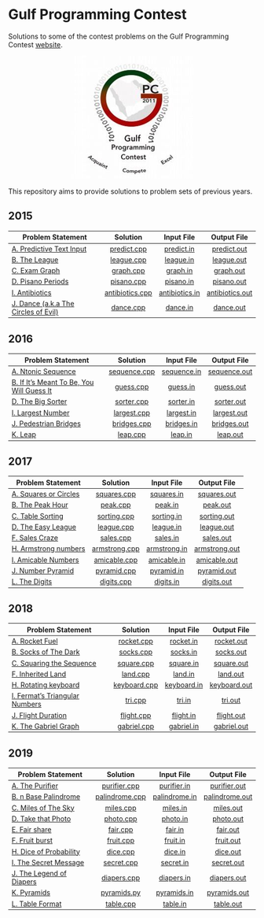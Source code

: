 # Gulf Programming Contest

Solutions to some of the contest problems on the Gulf Programming Contest [website](http://www.gulfpc.org "GPC").

<p align="center"><img src="../assets/gpc.jpg"></p>

This repository aims to provide solutions to problem sets of previous years.

## 2015

| Problem Statement                      | Solution          | Input File       | Output File       |
|----------------------------------------|:-----------------:|:----------------:|:-----------------:|
| [A. Predictive Text Input]             | [predict.cpp]     | [predict.in]     | [predict.out]     |
| [B. The League]                        | [league.cpp]      | [league.in]      | [league.out]      |
| [C. Exam Graph]                        | [graph.cpp]       | [graph.in]       | [graph.out]       |
| [D. Pisano Periods]                    | [pisano.cpp]      | [pisano.in]      | [pisano.out]      |
| [I. Antibiotics]                       | [antibiotics.cpp] | [antibiotics.in] | [antibiotics.out] |
| [J. Dance (a.k.a The Circles of Evil)] | [dance.cpp]       | [dance.in]       | [dance.out]       |

## 2016

| Problem Statement                           | Solution       | Input File    | Output File    |
|---------------------------------------------|:--------------:|:-------------:|:--------------:|
| [A. Ntonic Sequence]                        | [sequence.cpp] | [sequence.in] | [sequence.out] |
| [B. If It’s Meant To Be, You Will Guess It] | [guess.cpp]    | [guess.in]    | [guess.out]    |
| [D. The Big Sorter]                         | [sorter.cpp]   | [sorter.in]   | [sorter.out]   |
| [I. Largest Number]                         | [largest.cpp]  | [largest.in]  | [largest.out]  |
| [J. Pedestrian Bridges]                     | [bridges.cpp]  | [bridges.in]  | [bridges.out]  |
| [K. Leap]                                   | [leap.cpp]     | [leap.in]     | [leap.out]     |

## 2017

| Problem Statement       | Solution                             | Input File                         | Output File                          |
|-------------------------|:------------------------------------:|:----------------------------------:|:------------------------------------:|
| [A. Squares or Circles] | [squares.cpp]                        | [squares.in]                       | [squares.out]                        |
| [B. The Peak Hour]      | [peak.cpp]                           | [peak.in]                          | [peak.out]                           |
| [C. Table Sorting]      | [sorting.cpp]                        | [sorting.in]                       | [sorting.out]                        |
| [D. The Easy League]    | [league.cpp](2017/league/league.cpp) | [league.in](2017/league/league.in) | [league.out](2017/league/league.out) |
| [F. Sales Craze]        | [sales.cpp]                          | [sales.in]                         | [sales.out]                          |
| [H. Armstrong numbers]  | [armstrong.cpp]                      | [armstrong.in]                     | [armstrong.out]                      |
| [I. Amicable Numbers]   | [amicable.cpp]                       | [amicable.in]                      | [amicable.out]                       |
| [J. Number Pyramid]     | [pyramid.cpp]                        | [pyramid.in]                       | [pyramid.out]                        |
| [L. The Digits]         | [digits.cpp]                         | [digits.in]                        | [digits.out]                         |

## 2018

| Problem Statement                | Solution       | Input File    | Output File    |
|----------------------------------|:--------------:|:-------------:|:--------------:|
| [A. Rocket Fuel]                 | [rocket.cpp]   | [rocket.in]   | [rocket.out]   |
| [B. Socks of The Dark]           | [socks.cpp]    | [socks.in]    | [socks.out]    |
| [C. Squaring the Sequence]       | [square.cpp]   | [square.in]   | [square.out]   |
| [F. Inherited Land]              | [land.cpp]     | [land.in]     | [land.out]     |
| [H. Rotating keyboard]           | [keyboard.cpp] | [keyboard.in] | [keyboard.out] |
| [I. Fermat’s Triangular Numbers] | [tri.cpp]      | [tri.in]      | [tri.out]      |
| [J. Flight Duration]             | [flight.cpp]   | [flight.in]   | [flight.out]   |
| [K. The Gabriel Graph]           | [gabriel.cpp]  | [gabriel.in]  | [gabriel.out]  |

## 2019

| Problem Statement          | Solution         | Input File      | Output File      |
|----------------------------|:----------------:|:---------------:|:----------------:|
| [A. The Purifier]          | [purifier.cpp]   | [purifier.in]   | [purifier.out]   |
| [B. n Base Palindrome]     | [palindrome.cpp] | [palindrome.in] | [palindrome.out] |
| [C. Miles of The Sky]      | [miles.cpp]      | [miles.in]      | [miles.out]      |
| [D. Take that Photo]       | [photo.cpp]      | [photo.in]      | [photo.out]      |
| [E. Fair share]            | [fair.cpp]       | [fair.in]       | [fair.out]       |
| [F. Fruit burst]           | [fruit.cpp]      | [fruit.in]      | [fruit.out]      |
| [H. Dice of Probability]   | [dice.cpp]       | [dice.in]       | [dice.out]       |
| [I. The Secret Message]    | [secret.cpp]     | [secret.in]     | [secret.out]     |
| [J. The Legend of Diapers] | [diapers.cpp]    | [diapers.in]    | [diapers.out]    |
| [K. Pyramids]              | [pyramids.py]    | [pyramids.in]   | [pyramids.out]   |
| [L. Table Format]          | [table.cpp]      | [table.in]      | [table.out]      |



[//]: # (2015)

[A. Predictive Text Input]: 2015/predict/Predictive%20Text%20Input.pdf
[predict.cpp]: 2015/predict/predict.cpp
[predict.in]: 2015/predict/predict.in
[predict.out]: 2015/predict/predict.out

[B. The League]: 2015/league/The%20League.pdf
[league.cpp]: 2015/league/league.cpp
[league.in]: 2015/league/league.in
[league.out]: 2015/league/league.out

[C. Exam Graph]: 2015/graph/Exam%20Graph.pdf
[graph.cpp]: 2015/graph/graph.cpp
[graph.in]: 2015/graph/graph.in
[graph.out]: 2015/graph/graph.out

[D. Pisano Periods]: 2015/pisano/Pisano%20Periods.pdf
[pisano.cpp]: 2015/pisano/pisano.cpp
[pisano.in]: 2015/pisano/pisano.in
[pisano.out]: 2015/pisano/pisano.out

[I. Antibiotics]: 2015/antibiotics/Antibiotics.pdf
[antibiotics.cpp]: 2015/antibiotics/antibiotics.cpp
[antibiotics.in]: 2015/antibiotics/antibiotics.in
[antibiotics.out]: 2015/antibiotics/antibiotics.out

[J. Dance (a.k.a The Circles of Evil)]: 2015/dance/Dance%20(a.k.a%20The%20Circles%20of%20Evil).pdf
[dance.cpp]: 2015/dance/dance.cpp
[dance.in]: 2015/dance/dance.in
[dance.out]: 2015/dance/dance.out



[//]: # (2016)

[A. Ntonic Sequence]: 2016/sequence/Ntonic%20Sequence.pdf
[sequence.cpp]: 2016/sequence/sequence.cpp
[sequence.in]: 2016/sequence/sequence.in
[sequence.out]: 2016/sequence/sequence.out

[B. If It’s Meant To Be, You Will Guess It]: 2016/guess/If%20It’s%20Meant%20To%20Be,%20You%20Will%20Guess%20It.pdf
[guess.cpp]: 2016/guess/guess.cpp
[guess.in]: 2016/guess/guess.in
[guess.out]: 2016/guess/guess.out

[D. The Big Sorter]: 2016/sorter/The%20Big%20Sorter.pdf
[sorter.cpp]: 2016/sorter/sorter.cpp
[sorter.in]: 2016/sorter/sorter.in
[sorter.out]: 2016/sorter/sorter.out

[I. Largest Number]: 2016/largest/Largest%20Number.pdf
[largest.cpp]: 2016/largest/largest.cpp
[largest.in]: 2016/largest/largest.in
[largest.out]: 2016/largest/largest.out

[J. Pedestrian Bridges]: 2016/bridges/Pedestrian%20Bridges.pdf
[bridges.cpp]: 2016/bridges/bridges.cpp
[bridges.in]: 2016/bridges/bridges.in
[bridges.out]: 2016/bridges/bridges.out

[K. Leap]: 2016/leap/Leap.pdf
[leap.cpp]: 2016/leap/leap.cpp
[leap.in]: 2016/leap/leap.in
[leap.out]: 2016/leap/leap.out



[//]: # (2017)

[A. Squares or Circles]: 2017/squares/Squares%20or%20Circles.pdf
[squares.cpp]: 2017/squares/squares.cpp
[squares.in]: 2017/squares/squares.in
[squares.out]: 2017/squares/squares.out

[B. The Peak Hour]: 2017/peak/The%20Peak%20Hour.pdf
[peak.cpp]: 2017/peak/peak.cpp
[peak.in]: 2017/peak/peak.in
[peak.out]: 2017/peak/peak.out

[C. Table Sorting]: 2017/sorting/Table%20Sorting.pdf
[sorting.cpp]: 2017/sorting/sorting.cpp
[sorting.in]: 2017/sorting/sorting.in
[sorting.out]: 2017/sorting/sorting.out

[D. The Easy League]: 2017/league/The%20Easy%20League.pdf

[F. Sales Craze]: 2017/sales/Sales%20Craze.pdf
[sales.cpp]: 2017/sales/sales.cpp
[sales.in]: 2017/sales/sales.in
[sales.out]: 2017/sales/sales.out

[H. Armstrong numbers]: 2017/armstrong/Armstrong%20numbers.pdf
[armstrong.cpp]: 2017/armstrong/armstrong.cpp
[armstrong.in]: 2017/armstrong/armstrong.in
[armstrong.out]: 2017/armstrong/armstrong.out

[I. Amicable Numbers]: 2017/amicable/Amicable%20Numbers.pdf
[amicable.cpp]: 2017/amicable/amicable.cpp
[amicable.in]: 2017/amicable/amicable.in
[amicable.out]: 2017/amicable/amicable.out

[J. Number Pyramid]: 2017/pyramid/Number%20Pyramid.pdf
[pyramid.cpp]: 2017/pyramid/pyramid.cpp
[pyramid.in]: 2017/pyramid/pyramid.in
[pyramid.out]: 2017/pyramid/pyramid.out

[L. The Digits]: 2017/digits/The%20Digits.pdf
[digits.cpp]: 2017/digits/digits.cpp
[digits.in]: 2017/digits/digits.in
[digits.out]: 2017/digits/digits.out



[//]: # (2018)

[A. Rocket Fuel]: 2018/rocket/Rocket%20Fuel.pdf
[rocket.cpp]: 2018/rocket/rocket.cpp
[rocket.in]: 2018/rocket/rocket.in
[rocket.out]: 2018/rocket/rocket.out

[B. Socks of The Dark]: 2018/socks/Socks%20of%20The%20Dark.pdf
[socks.cpp]: 2018/socks/socks.cpp
[socks.in]: 2018/socks/socks.in
[socks.out]: 2018/socks/socks.out

[C. Squaring the Sequence]: 2018/square/Squaring%20the%20Sequence.pdf
[square.cpp]: 2018/square/square.cpp
[square.in]: 2018/square/square.in
[square.out]: 2018/square/square.out

[F. Inherited Land]: 2018/land/Inherited%20Land.pdf
[land.cpp]: 2018/land/land.cpp
[land.in]: 2018/land/land.in
[land.out]: 2018/land/land.out

[H. Rotating keyboard]: 2018/keyboard/Rotating%20keyboard.pdf
[keyboard.cpp]: 2018/keyboard/keyboard.cpp
[keyboard.in]: 2018/keyboard/keyboard.in
[keyboard.out]: 2018/keyboard/keyboard.out

[I. Fermat’s Triangular Numbers]: 2018/tri/Fermat’s%20Triangular%20Numbers.pdf
[tri.cpp]: 2018/tri/tri.cpp
[tri.in]: 2018/tri/tri.in
[tri.out]: 2018/tri/tri.out

[J. Flight Duration]: 2018/flight/Flight%20Duration.pdf
[flight.cpp]: 2018/flight/flight.cpp
[flight.in]: 2018/flight/flight.in
[flight.out]: 2018/flight/flight.out

[K. The Gabriel Graph]: 2018/gabriel/The%20Gabriel%20Graph.pdf
[gabriel.cpp]: 2018/gabriel/gabriel.cpp
[gabriel.in]: 2018/gabriel/gabriel.in
[gabriel.out]: 2018/gabriel/gabriel.out



[//]: # (2019)

[A. The Purifier]: 2019/purifier/The%20Purifier.pdf
[purifier.cpp]: 2019/purifier/purifier.cpp
[purifier.in]: 2019/purifier/purifier.in
[purifier.out]: 2019/purifier/purifier.out

[B. n Base Palindrome]: 2019/palindrome/n%20Base%20Palindrome.pdf
[palindrome.cpp]: 2019/palindrome/palindrome.cpp
[palindrome.in]: 2019/palindrome/palindrome.in
[palindrome.out]: 2019/palindrome/palindrome.out

[C. Miles of The Sky]: 2019/miles/Miles%20of%20The%20Sky.pdf
[miles.cpp]: 2019/miles/miles.cpp
[miles.in]: 2019/miles/miles.in
[miles.out]: 2019/miles/miles.out

[D. Take that Photo]: 2019/photo/Take%20that%20Photo.pdf
[photo.cpp]: 2019/photo/photo.cpp
[photo.in]: 2019/photo/photo.in
[photo.out]: 2019/photo/photo.out

[E. Fair share]: 2019/fair/Fair%20share.pdf
[fair.cpp]: 2019/fair/fair.cpp
[fair.in]: 2019/fair/fair.in
[fair.out]: 2019/fair/fair.out

[F. Fruit burst]: 2019/fruit/Fruit%20burst.pdf
[fruit.cpp]: 2019/fruit/fruit.cpp
[fruit.in]: 2019/fruit/fruit.in
[fruit.out]: 2019/fruit/fruit.out

[H. Dice of Probability]: 2019/dice/Dice%20of%20Probability.pdf
[dice.cpp]: 2019/dice/dice.cpp
[dice.in]: 2019/dice/dice.in
[dice.out]: 2019/dice/dice.out

[I. The Secret Message]: 2019/secret/The%20Secret%20Message.pdf
[secret.cpp]: 2019/secret/secret.cpp
[secret.in]: 2019/secret/secret.in
[secret.out]: 2019/secret/secret.out

[J. The Legend of Diapers]: 2019/diapers/The%20Legend%20of%20Diapers.pdf
[diapers.cpp]: 2019/diapers/diapers.cpp
[diapers.in]: 2019/diapers/diapers.in
[diapers.out]: 2019/diapers/diapers.out

[K. Pyramids]: 2019/pyramids/Pyramids.pdf
[pyramids.py]: 2019/pyramids/pyramids.py
[pyramids.in]: 2019/pyramids/pyramids.in
[pyramids.out]: 2019/pyramids/pyramids.out

[L. Table Format]: 2019/table/Table%20Format.pdf
[table.cpp]: 2019/table/table.cpp
[table.in]: 2019/table/table.in
[table.out]: 2019/table/table.out
